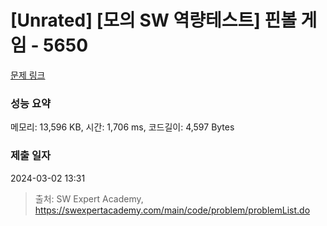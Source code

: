# [Unrated] [모의 SW 역량테스트] 핀볼 게임 - 5650 

[문제 링크](https://swexpertacademy.com/main/code/problem/problemDetail.do?contestProbId=AWXRF8s6ezEDFAUo) 

### 성능 요약

메모리: 13,596 KB, 시간: 1,706 ms, 코드길이: 4,597 Bytes

### 제출 일자

2024-03-02 13:31



> 출처: SW Expert Academy, https://swexpertacademy.com/main/code/problem/problemList.do